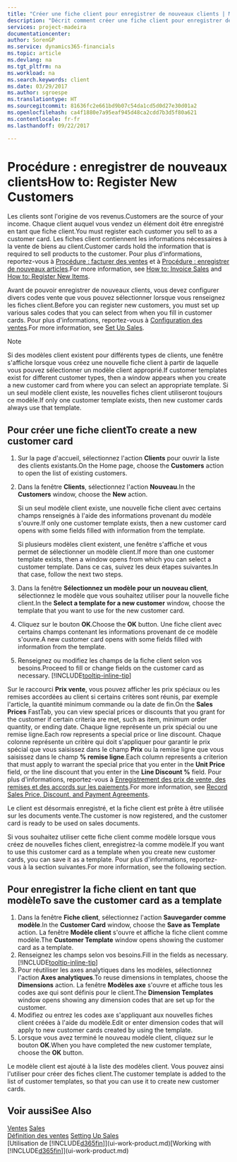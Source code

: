 ```yaml
---
title: "Créer une fiche client pour enregistrer de nouveaux clients | Microsoft Docs"
description: "Décrit comment créer une fiche client pour enregistrer des informations sur chaque nouveau client ou client auquel vous vendez."
services: project-madeira
documentationcenter: 
author: SorenGP
ms.service: dynamics365-financials
ms.topic: article
ms.devlang: na
ms.tgt_pltfrm: na
ms.workload: na
ms.search.keywords: client
ms.date: 03/29/2017
ms.author: sgroespe
ms.translationtype: HT
ms.sourcegitcommit: 81636fc2e661bd9b07c54da1cd5d0d27e30d01a2
ms.openlocfilehash: ca4f1880e7a95eaf945d48ca2cdd7b3d5f80a621
ms.contentlocale: fr-fr
ms.lasthandoff: 09/22/2017

---
```

# <a name="how-to-register-new-customers"></a><span data-ttu-id="fca0e-103">Procédure : enregistrer de nouveaux clients</span><span class="sxs-lookup"><span data-stu-id="fca0e-103">How to: Register New Customers</span></span>
<span data-ttu-id="fca0e-104">Les clients sont l'origine de vos revenus.</span><span class="sxs-lookup"><span data-stu-id="fca0e-104">Customers are the source of your income.</span></span> <span data-ttu-id="fca0e-105">Chaque client auquel vous vendez un élément doit être enregistré en tant que fiche client.</span><span class="sxs-lookup"><span data-stu-id="fca0e-105">You must register each customer you sell to as a customer card.</span></span> <span data-ttu-id="fca0e-106">Les fiches client contiennent les informations nécessaires à la vente de biens au client.</span><span class="sxs-lookup"><span data-stu-id="fca0e-106">Customer cards hold the information that is required to sell products to the customer.</span></span> <span data-ttu-id="fca0e-107">Pour plus d'informations, reportez-vous à [Procédure : facturer des ventes](sales-how-invoice-sales.md) et à [Procédure : enregistrer de nouveaux articles](inventory-how-register-new-items.md).</span><span class="sxs-lookup"><span data-stu-id="fca0e-107">For more information, see [How to: Invoice Sales](sales-how-invoice-sales.md) and [How to: Register New Items](inventory-how-register-new-items.md).</span></span>  

<span data-ttu-id="fca0e-108">Avant de pouvoir enregistrer de nouveaux clients, vous devez configurer divers codes vente que vous pouvez sélectionner lorsque vous renseignez les fiches client.</span><span class="sxs-lookup"><span data-stu-id="fca0e-108">Before you can register new customers, you must set up various sales codes that you can select from when you fill in customer cards.</span></span> <span data-ttu-id="fca0e-109">Pour plus d'informations, reportez-vous à [Configuration des ventes](sales-setup-sales.md).</span><span class="sxs-lookup"><span data-stu-id="fca0e-109">For more information, see [Set Up Sales](sales-setup-sales.md).</span></span>

> [!NOTE]  
>   <span data-ttu-id="fca0e-110">Si des modèles client existent pour différents types de clients, une fenêtre s'affiche lorsque vous créez une nouvelle fiche client à partir de laquelle vous pouvez sélectionner un modèle client approprié.</span><span class="sxs-lookup"><span data-stu-id="fca0e-110">If customer templates exist for different customer types, then a window appears when you create a new customer card from where you can select an appropriate template.</span></span> <span data-ttu-id="fca0e-111">Si un seul modèle client existe, les nouvelles fiches client utiliseront toujours ce modèle.</span><span class="sxs-lookup"><span data-stu-id="fca0e-111">If only one customer template exists, then new customer cards always use that template.</span></span>

## <a name="to-create-a-new-customer-card"></a><span data-ttu-id="fca0e-112">Pour créer une fiche client</span><span class="sxs-lookup"><span data-stu-id="fca0e-112">To create a new customer card</span></span>
1. <span data-ttu-id="fca0e-113">Sur la page d'accueil, sélectionnez l'action **Clients** pour ouvrir la liste des clients existants.</span><span class="sxs-lookup"><span data-stu-id="fca0e-113">On the Home page, choose the **Customers** action to open the list of existing customers.</span></span>  
2. <span data-ttu-id="fca0e-114">Dans la fenêtre **Clients**, sélectionnez l'action **Nouveau**.</span><span class="sxs-lookup"><span data-stu-id="fca0e-114">In the **Customers** window, choose the **New** action.</span></span>

    <span data-ttu-id="fca0e-115">Si un seul modèle client existe, une nouvelle fiche client avec certains champs renseignés à l'aide des informations provenant du modèle s'ouvre.</span><span class="sxs-lookup"><span data-stu-id="fca0e-115">If only one customer template exists, then a new customer card opens with some fields filled with information from the template.</span></span>

    <span data-ttu-id="fca0e-116">Si plusieurs modèles client existent, une fenêtre s'affiche et vous permet de sélectionner un modèle client.</span><span class="sxs-lookup"><span data-stu-id="fca0e-116">If more than one customer template exists, then a window opens from which you can select a customer template.</span></span> <span data-ttu-id="fca0e-117">Dans ce cas, suivez les deux étapes suivantes.</span><span class="sxs-lookup"><span data-stu-id="fca0e-117">In that case, follow the next two steps.</span></span>
3. <span data-ttu-id="fca0e-118">Dans la fenêtre **Sélectionnez un modèle pour un nouveau client**, sélectionnez le modèle que vous souhaitez utiliser pour la nouvelle fiche client.</span><span class="sxs-lookup"><span data-stu-id="fca0e-118">In the **Select a template for a new customer** window, choose the template that you want to use for the new customer card.</span></span>
4. <span data-ttu-id="fca0e-119">Cliquez sur le bouton **OK**.</span><span class="sxs-lookup"><span data-stu-id="fca0e-119">Choose the **OK** button.</span></span> <span data-ttu-id="fca0e-120">Une fiche client avec certains champs contenant les informations provenant de ce modèle s'ouvre.</span><span class="sxs-lookup"><span data-stu-id="fca0e-120">A new customer card opens with some fields filled with information from the template.</span></span>  
5. <span data-ttu-id="fca0e-121">Renseignez ou modifiez les champs de la fiche client selon vos besoins.</span><span class="sxs-lookup"><span data-stu-id="fca0e-121">Proceed to fill or change fields on the customer card as necessary.</span></span> [!INCLUDE[tooltip-inline-tip](includes/tooltip-inline-tip_md.md)]

<span data-ttu-id="fca0e-122">Sur le raccourci **Prix vente**, vous pouvez afficher les prix spéciaux ou les remises accordées au client si certains critères sont réunis, par exemple l'article, la quantité minimum commande ou la date de fin.</span><span class="sxs-lookup"><span data-stu-id="fca0e-122">On the **Sales Prices** FastTab, you can view special prices or discounts that you grant for the customer if certain criteria are met, such as item, minimum order quantity, or ending date.</span></span> <span data-ttu-id="fca0e-123">Chaque ligne représente un prix spécial ou une remise ligne.</span><span class="sxs-lookup"><span data-stu-id="fca0e-123">Each row represents a special price or line discount.</span></span> <span data-ttu-id="fca0e-124">Chaque colonne représente un critère qui doit s'appliquer pour garantir le prix spécial que vous saisissez dans le champ **Prix** ou la remise ligne que vous saisissez dans le champ **% remise ligne**.</span><span class="sxs-lookup"><span data-stu-id="fca0e-124">Each column represents a criterion that must apply to warrant the special price that you enter in the **Unit Price** field, or the line discount that you enter in the **Line Discount %** field.</span></span> <span data-ttu-id="fca0e-125">Pour plus d'informations, reportez-vous à [Enregistrement des prix de vente, des remises et des accords sur les paiements](sales-how-record-sales-price-discount-payment-agreements.md).</span><span class="sxs-lookup"><span data-stu-id="fca0e-125">For more information, see [Record Sales Price, Discount, and Payment Agreements](sales-how-record-sales-price-discount-payment-agreements.md).</span></span>

<span data-ttu-id="fca0e-126">Le client est désormais enregistré, et la fiche client est prête à être utilisée sur les documents vente.</span><span class="sxs-lookup"><span data-stu-id="fca0e-126">The customer is now registered, and the customer card is ready to be used on sales documents.</span></span>

<span data-ttu-id="fca0e-127">Si vous souhaitez utiliser cette fiche client comme modèle lorsque vous créez de nouvelles fiches client, enregistrez-la comme modèle.</span><span class="sxs-lookup"><span data-stu-id="fca0e-127">If you want to use this customer card as a template when you create new customer cards, you can save it as a template.</span></span> <span data-ttu-id="fca0e-128">Pour plus d'informations, reportez-vous à la section suivantes.</span><span class="sxs-lookup"><span data-stu-id="fca0e-128">For more information, see the following section.</span></span>

## <a name="to-save-the-customer-card-as-a-template"></a><span data-ttu-id="fca0e-129">Pour enregistrer la fiche client en tant que modèle</span><span class="sxs-lookup"><span data-stu-id="fca0e-129">To save the customer card as a template</span></span>
1. <span data-ttu-id="fca0e-130">Dans la fenêtre **Fiche client**, sélectionnez l'action **Sauvegarder comme modèle**.</span><span class="sxs-lookup"><span data-stu-id="fca0e-130">In the **Customer Card** window, choose the **Save as Template** action.</span></span> <span data-ttu-id="fca0e-131">La fenêtre **Modèle client** s'ouvre et affiche la fiche client comme modèle.</span><span class="sxs-lookup"><span data-stu-id="fca0e-131">The **Customer Template** window opens showing the customer card as a template.</span></span>
2. <span data-ttu-id="fca0e-132">Renseignez les champs selon vos besoins.</span><span class="sxs-lookup"><span data-stu-id="fca0e-132">Fill in the fields as necessary.</span></span> [!INCLUDE[tooltip-inline-tip](includes/tooltip-inline-tip_md.md)]
3. <span data-ttu-id="fca0e-133">Pour réutiliser les axes analytiques dans les modèles, sélectionnez l'action **Axes analytiques**.</span><span class="sxs-lookup"><span data-stu-id="fca0e-133">To reuse dimensions in templates, choose the **Dimensions** action.</span></span> <span data-ttu-id="fca0e-134">La fenêtre **Modèles axe** s'ouvre et affiche tous les codes axe qui sont définis pour le client.</span><span class="sxs-lookup"><span data-stu-id="fca0e-134">The **Dimension Templates** window opens showing any dimension codes that are set up for the customer.</span></span>
4. <span data-ttu-id="fca0e-135">Modifiez ou entrez les codes axe s'appliquant aux nouvelles fiches client créées à l'aide du modèle.</span><span class="sxs-lookup"><span data-stu-id="fca0e-135">Edit or enter dimension codes that will apply to new customer cards created by using the template.</span></span>  
5. <span data-ttu-id="fca0e-136">Lorsque vous avez terminé le nouveau modèle client, cliquez sur le bouton **OK**.</span><span class="sxs-lookup"><span data-stu-id="fca0e-136">When you have completed the new customer template, choose the **OK** button.</span></span>

<span data-ttu-id="fca0e-137">Le modèle client est ajouté à la liste des modèles client. Vous pouvez ainsi l'utiliser pour créer des fiches client.</span><span class="sxs-lookup"><span data-stu-id="fca0e-137">The customer template is added to the list of customer templates, so that you can use it to create new customer cards.</span></span>

## <a name="see-also"></a><span data-ttu-id="fca0e-138">Voir aussi</span><span class="sxs-lookup"><span data-stu-id="fca0e-138">See Also</span></span>
<span data-ttu-id="fca0e-139">[Ventes](sales-manage-sales.md)  </span><span class="sxs-lookup"><span data-stu-id="fca0e-139">[Sales](sales-manage-sales.md)  </span></span>  
<span data-ttu-id="fca0e-140">[Définition des ventes](sales-setup-sales.md)  </span><span class="sxs-lookup"><span data-stu-id="fca0e-140">[Setting Up Sales](sales-setup-sales.md)  </span></span>  
<span data-ttu-id="fca0e-141">[Utilisation de [!INCLUDE[d365fin](includes/d365fin_md.md)]](ui-work-product.md)</span><span class="sxs-lookup"><span data-stu-id="fca0e-141">[Working with [!INCLUDE[d365fin](includes/d365fin_md.md)]](ui-work-product.md)</span></span>

